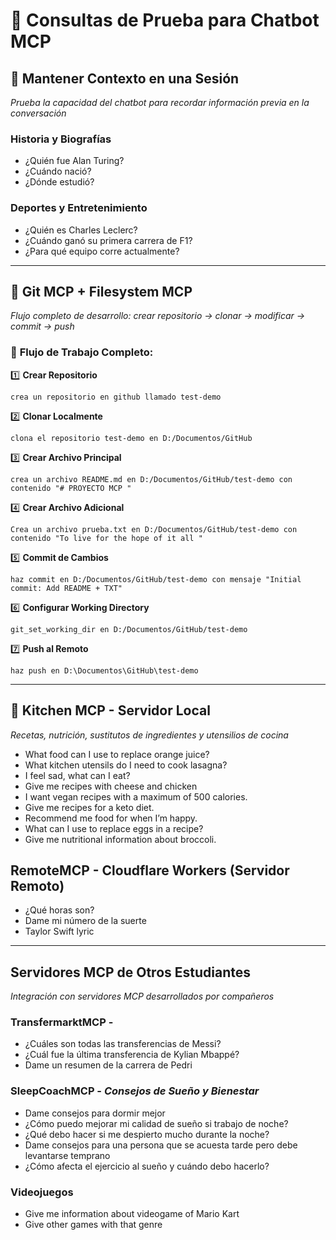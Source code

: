 # 🤖 Consultas de Prueba para Chatbot MCP

## 💬 **Mantener Contexto en una Sesión**
*Prueba la capacidad del chatbot para recordar información previa en la conversación*

### Historia y Biografías
- ¿Quién fue Alan Turing?
- ¿Cuándo nació? 
- ¿Dónde estudió?

### Deportes y Entretenimiento  
- ¿Quién es Charles Leclerc?
- ¿Cuándo ganó su primera carrera de F1?
- ¿Para qué equipo corre actualmente?

---

## 📂 **Git MCP + Filesystem MCP**

*Flujo completo de desarrollo: crear repositorio → clonar → modificar → commit → push*

### 🔄 **Flujo de Trabajo Completo:**

1️⃣ **Crear Repositorio**
   ```
   crea un repositorio en github llamado test-demo
   ```

2️⃣ **Clonar Localmente**
   ```
   clona el repositorio test-demo en D:/Documentos/GitHub
   ```

3️⃣ **Crear Archivo Principal**
   ```
   crea un archivo README.md en D:/Documentos/GitHub/test-demo con contenido "# PROYECTO MCP "
   ```

4️⃣ **Crear Archivo Adicional**
   ```
   Crea un archivo prueba.txt en D:/Documentos/GitHub/test-demo con contenido "To live for the hope of it all "
   ```

5️⃣ **Commit de Cambios**
   ```
   haz commit en D:/Documentos/GitHub/test-demo con mensaje "Initial commit: Add README + TXT"
   ```

6️⃣ **Configurar Working Directory**
   ```
   git_set_working_dir en D:/Documentos/GitHub/test-demo
   ```

7️⃣ **Push al Remoto**
   ```
   haz push en D:\Documentos\GitHub\test-demo
   ```

---

## 🍳 **Kitchen MCP - Servidor Local**
*Recetas, nutrición, sustitutos de ingredientes y utensilios de cocina*

- What food can I use to replace orange juice?
- What kitchen utensils do I need to cook lasagna?
- I feel sad, what can I eat?
- Give me recipes with cheese and chicken
- I want vegan recipes with a maximum of 500 calories.
- Give me recipes for a keto diet.
- Recommend me food for when I’m happy.
- What can I use to replace eggs in a recipe?
- Give me nutritional information about broccoli.

## **RemoteMCP - Cloudflare Workers (Servidor Remoto)**

- ¿Qué horas son?
- Dame mi número de la suerte
- Taylor Swift lyric

---

## **Servidores MCP de Otros Estudiantes**
*Integración con servidores MCP desarrollados por compañeros*

### **TransfermarktMCP** - 
- ¿Cuáles son todas las transferencias de Messi?
- ¿Cuál fue la última transferencia de Kylian Mbappé?
- Dame un resumen de la carrera de Pedri

### **SleepCoachMCP** - *Consejos de Sueño y Bienestar*
- Dame consejos para dormir mejor
- ¿Cómo puedo mejorar mi calidad de sueño si trabajo de noche?
- ¿Qué debo hacer si me despierto mucho durante la noche?
- Dame consejos para una persona que se acuesta tarde pero debe levantarse temprano
- ¿Cómo afecta el ejercicio al sueño y cuándo debo hacerlo?


### **Videojuegos**
- Give me information about videogame of Mario Kart
- Give other games with that genre
